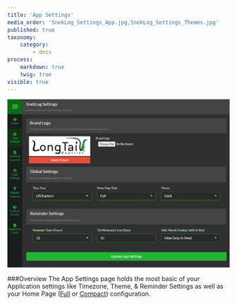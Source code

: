 ```yaml
---
title: 'App Settings'
media_order: 'SnekLog_Settings_App.jpg,SnekLog_Settings_Themes.jpg'
published: true
taxonomy:
    category:
        - docs
process:
    markdown: true
    twig: true
visible: true
---
```


![](SnekLog_Settings_App.jpg)

###Overview
The App Settings page holds the most basic of your Application settings like Timezone, Theme, & Reminder Settings as well as your Home Page ([Full](https://help.sneklog.com/home-pages/home-full) or [Compact](https://help.sneklog.com/home-pages/home-compact)) configuration. 
